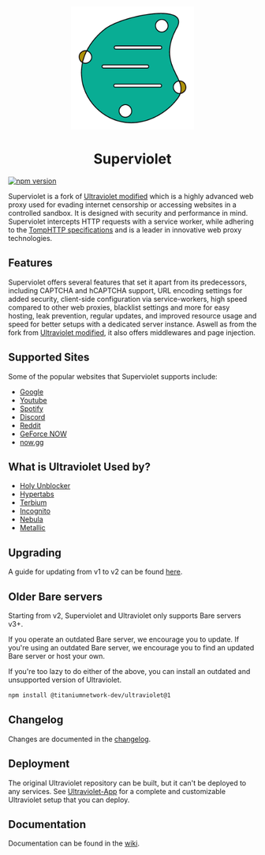 <p align="center"><img src="https://raw.githubusercontent.com/TheRealGeoDash2019/superviolet/assets/superviolet.png" height="250"></p>

<h1 align="center">Superviolet</h1>

<a href="https://www.npmjs.com/package/@azuleum/superviolet"><img src="https://img.shields.io/npm/v/@azuleum/superviolet.svg?maxAge=3600" alt="npm version" /></a>

Superviolet is a fork of [Ultraviolet modified](https://github.com/illusionTBA/ultraviolet-modified) which is a highly advanced web proxy used for evading internet censorship or accessing websites in a controlled sandbox. It is designed with security and performance in mind. Superviolet intercepts HTTP requests with a service worker, while adhering to the [TompHTTP specifications](https://github.com/tomphttp) and is a leader in innovative web proxy technologies.

## Features

Superviolet offers several features that set it apart from its predecessors, including CAPTCHA and hCAPTCHA support, URL encoding settings for added security, client-side configuration via service-workers, high speed compared to other web proxies, blacklist settings and more for easy hosting, leak prevention, regular updates, and improved resource usage and speed for better setups with a dedicated server instance. Aswell as from the fork from [Ultraviolet modified](https://github.com/illusionTBA/ultraviolet-modified), it also offers middlewares and page injection.

## Supported Sites

Some of the popular websites that Superviolet supports include:

-   [Google](https://google.com)
-   [Youtube](https://www.youtube.com)
-   [Spotify](https://spotify.com)
-   [Discord](https://discord.com)
-   [Reddit](https://reddit.com)
-   [GeForce NOW](https://play.geforcenow.com/)
-   [now.gg](https://now.gg)

## What is Ultraviolet Used by?

-   [Holy Unblocker](https://github.com/holy-unblocker/website)
-   [Hypertabs](https://hypertabs.cc/)
-   [Terbium](https://github.com/TerbiumOS/webOS)
-   [Incognito](https://github.com/caracal-js/Incognito)
-   [Nebula](https://github.com/NebulaServices/Nebula)
-   [Metallic](https://github.com/Metallic-Web/Metallic)

## Upgrading

A guide for updating from v1 to v2 can be found [here](./docs/V2-UPGRADE-GUIDE.md).

## Older Bare servers

Starting from v2, Superviolet and Ultraviolet only supports Bare servers v3+.

If you operate an outdated Bare server, we encourage you to update. If you're using an outdated Bare server, we encourage you to find an updated Bare server or host your own.

If you're too lazy to do either of the above, you can install an outdated and unsupported version of Ultraviolet.

```sh
npm install @titaniumnetwork-dev/ultraviolet@1
```

## Changelog

Changes are documented in the [changelog](./CHANGELOG.md).

## Deployment

The original Ultraviolet repository can be built, but it can't be deployed to any services. See [Ultraviolet-App](https://github.com/titaniumnetwork-dev/Ultraviolet-App) for a complete and customizable Ultraviolet setup that you can deploy.

## Documentation

Documentation can be found in the [wiki](https://github.com/titaniumnetwork-dev/Ultraviolet/wiki).
